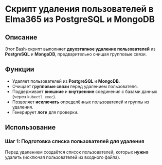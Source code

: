 # Скрипт удаления пользователей в Elma365 из PostgreSQL и MongoDB

## Описание
Этот Bash-скрипт выполняет **двухэтапное удаление пользователей** из **PostgreSQL** и **MongoDB**, предварительно очищая групповые связи.

## Функции
- Удаляет пользователей из **PostgreSQL** и **MongoDB**.
- Очищает **групповые связи** перед удалением пользователя.
- Поддерживает **внешние** и **внутренние** соединения с базами данных (через `kubectl exec`).
- Позволяет **исключать** определённых пользователей и группы из удаления.
- Генерирует **логи** для проверки.

## Использование
### Шаг 1: Подготовка списка пользователей для удаления
Перед удалением создаётся список пользователей, которых **нужно** удалить (исключая пользователей из входного файла).
